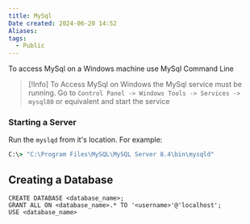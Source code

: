 ```yaml
---
title: MySql
Date created: 2024-06-20 14:52
Aliases:
tags: 
  - Public
---
```


To access MySql on a Windows machine use MySql Command Line 

> [!Info]
To Access MySql on Windows the MySql service must be running. 
Go to `Control Panel -> Windows Tools -> Services -> mysql80` or equivalent and start the service
### Starting a Server
Run the `myslqd` from it's location. For example:
```cmd
C:\> "C:\Program Files\MySQL\MySQL Server 8.4\bin\mysqld"
```

## Creating a Database

```
CREATE DATABASE <database_name>;
GRANT ALL ON <database_name>.* TO '<username>'@'localhost';
USE <database_name>
```